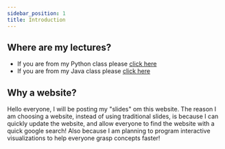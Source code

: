 ```yaml
---
sidebar_position: 1
title: Introduction
---
```




## Where are my lectures?
- If you are from my Python class please [click here](/python/lesson-notes)
- If you are from my Java class please [click here](/java/lesson-notes)


## Why a website?

Hello everyone, I will be posting my "slides" om this website. The reason I am
choosing a website, instead of using traditional slides, is because I can
quickly update the website, and allow everyone to find the website with a quick
google search! Also because I am planning to program interactive visualizations
to help everyone grasp concepts faster!
